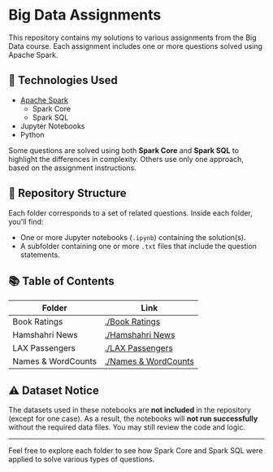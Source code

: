 # Big Data Assignments

This repository contains my solutions to various assignments from the Big Data course. Each assignment includes one or more questions solved using Apache Spark.

## 🔧 Technologies Used

- [Apache Spark](https://spark.apache.org/)
  - Spark Core
  - Spark SQL
- Jupyter Notebooks
- Python

Some questions are solved using both **Spark Core** and **Spark SQL** to highlight the differences in complexity. Others use only one approach, based on the assignment instructions.

## 📁 Repository Structure

Each folder corresponds to a set of related questions. Inside each folder, you'll find:

- One or more Jupyter notebooks (`.ipynb`) containing the solution(s).  
- A subfolder containing one or more `.txt` files that include the question statements.

## 📚 Table of Contents

| Folder | Link |
|--------|------|
| Book Ratings | [./Book Ratings](./Book%20Ratings) |
| Hamshahri News | [./Hamshahri News](./Hamshahri%20News) |
| LAX Passengers | [./LAX Passengers](./LAX%20Passengers) |
| Names & WordCounts | [./Names & WordCounts](./Names%20&%20WordCounts) |

## ⚠️ Dataset Notice

The datasets used in these notebooks are **not included** in the repository (except for one case). As a result, the notebooks will **not run successfully** without the required data files. You may still review the code and logic.

---

Feel free to explore each folder to see how Spark Core and Spark SQL were applied to solve various types of questions.
